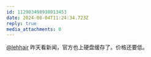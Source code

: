 ```yaml
---
id: 112903498938013453
date: 2024-08-04T11:24:34.723Z
reply: true
media_attachments: 0
---
```


[@lehhair](https://misskey.lehhair.net/@lehhair) 昨天看新闻，官方也上硬盘缓存了。价格还要低。

